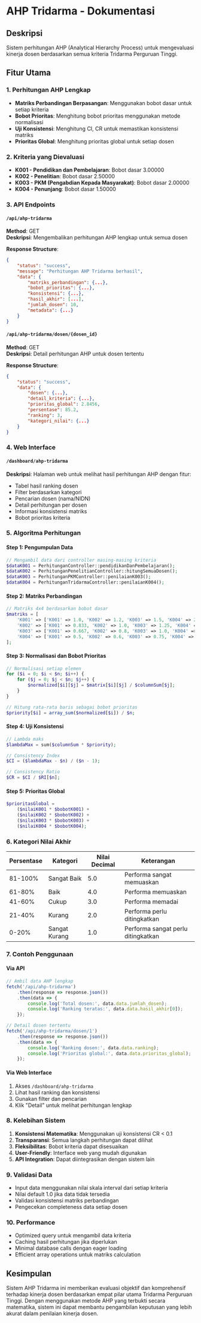 # AHP Tridarma - Dokumentasi

## Deskripsi
Sistem perhitungan AHP (Analytical Hierarchy Process) untuk mengevaluasi kinerja dosen berdasarkan semua kriteria Tridarma Perguruan Tinggi.

## Fitur Utama

### 1. Perhitungan AHP Lengkap
- **Matriks Perbandingan Berpasangan**: Menggunakan bobot dasar untuk setiap kriteria
- **Bobot Prioritas**: Menghitung bobot prioritas menggunakan metode normalisasi
- **Uji Konsistensi**: Menghitung CI, CR untuk memastikan konsistensi matriks
- **Prioritas Global**: Menghitung prioritas global untuk setiap dosen

### 2. Kriteria yang Dievaluasi
- **K001 - Pendidikan dan Pembelajaran**: Bobot dasar 3.00000
- **K002 - Penelitian**: Bobot dasar 2.50000  
- **K003 - PKM (Pengabdian Kepada Masyarakat)**: Bobot dasar 2.00000
- **K004 - Penunjang**: Bobot dasar 1.50000

### 3. API Endpoints

#### `/api/ahp-tridarma`
**Method**: GET  
**Deskripsi**: Mengembalikan perhitungan AHP lengkap untuk semua dosen

**Response Structure**:
```json
{
    "status": "success",
    "message": "Perhitungan AHP Tridarma berhasil",
    "data": {
        "matriks_perbandingan": {...},
        "bobot_prioritas": {...},
        "konsistensi": {...},
        "hasil_akhir": [...],
        "jumlah_dosen": 10,
        "metadata": {...}
    }
}
```

#### `/api/ahp-tridarma/dosen/{dosen_id}`
**Method**: GET  
**Deskripsi**: Detail perhitungan AHP untuk dosen tertentu

**Response Structure**:
```json
{
    "status": "success",
    "data": {
        "dosen": {...},
        "detail_kriteria": {...},
        "prioritas_global": 2.8456,
        "persentase": 85.2,
        "ranking": 3,
        "kategori_nilai": {...}
    }
}
```

### 4. Web Interface

#### `/dashboard/ahp-tridarma`
**Deskripsi**: Halaman web untuk melihat hasil perhitungan AHP dengan fitur:
- Tabel hasil ranking dosen
- Filter berdasarkan kategori
- Pencarian dosen (nama/NIDN)
- Detail perhitungan per dosen
- Informasi konsistensi matriks
- Bobot prioritas kriteria

### 5. Algoritma Perhitungan

#### Step 1: Pengumpulan Data
```php
// Mengambil data dari controller masing-masing kriteria
$dataK001 = PerhitunganController::pendidikanDanPembelajaran();
$dataK002 = PerhitunganPenelitianController::hitungSemuaDosen();
$dataK003 = PerhitunganPKMController::penilaianK003();
$dataK004 = PerhitunganTridarmaController::penilaianK004();
```

#### Step 2: Matriks Perbandingan
```php
// Matriks 4x4 berdasarkan bobot dasar
$matriks = [
    'K001' => ['K001' => 1.0, 'K002' => 1.2, 'K003' => 1.5, 'K004' => 2.0],
    'K002' => ['K001' => 0.833, 'K002' => 1.0, 'K003' => 1.25, 'K004' => 1.667],
    'K003' => ['K001' => 0.667, 'K002' => 0.8, 'K003' => 1.0, 'K004' => 1.333],
    'K004' => ['K001' => 0.5, 'K002' => 0.6, 'K003' => 0.75, 'K004' => 1.0]
];
```

#### Step 3: Normalisasi dan Bobot Prioritas
```php
// Normalisasi setiap elemen
for ($i = 0; $i < $n; $i++) {
    for ($j = 0; $j < $n; $j++) {
        $normalized[$i][$j] = $matrix[$i][$j] / $columnSum[$j];
    }
}

// Hitung rata-rata baris sebagai bobot prioritas
$priority[$i] = array_sum($normalized[$i]) / $n;
```

#### Step 4: Uji Konsistensi
```php
// Lambda maks
$lambdaMax = sum($columnSum * $priority);

// Consistency Index
$CI = ($lambdaMax - $n) / ($n - 1);

// Consistency Ratio
$CR = $CI / $RI[$n];
```

#### Step 5: Prioritas Global
```php
$prioritasGlobal = 
    ($nilaiK001 * $bobotK001) + 
    ($nilaiK002 * $bobotK002) + 
    ($nilaiK003 * $bobotK003) + 
    ($nilaiK004 * $bobotK004);
```

### 6. Kategori Nilai Akhir

| Persentase | Kategori | Nilai Decimal | Keterangan |
|------------|----------|---------------|------------|
| 81-100% | Sangat Baik | 5.0 | Performa sangat memuaskan |
| 61-80% | Baik | 4.0 | Performa memuaskan |
| 41-60% | Cukup | 3.0 | Performa memadai |
| 21-40% | Kurang | 2.0 | Performa perlu ditingkatkan |
| 0-20% | Sangat Kurang | 1.0 | Performa sangat perlu ditingkatkan |

### 7. Contoh Penggunaan

#### Via API
```javascript
// Ambil data AHP lengkap
fetch('/api/ahp-tridarma')
    .then(response => response.json())
    .then(data => {
        console.log('Total dosen:', data.data.jumlah_dosen);
        console.log('Ranking teratas:', data.data.hasil_akhir[0]);
    });

// Detail dosen tertentu
fetch('/api/ahp-tridarma/dosen/1')
    .then(response => response.json())
    .then(data => {
        console.log('Ranking dosen:', data.data.ranking);
        console.log('Prioritas global:', data.data.prioritas_global);
    });
```

#### Via Web Interface
1. Akses `/dashboard/ahp-tridarma`
2. Lihat hasil ranking dan konsistensi
3. Gunakan filter dan pencarian
4. Klik "Detail" untuk melihat perhitungan lengkap

### 8. Kelebihan Sistem

1. **Konsistensi Matematika**: Menggunakan uji konsistensi CR < 0.1
2. **Transparansi**: Semua langkah perhitungan dapat dilihat
3. **Fleksibilitas**: Bobot kriteria dapat disesuaikan
4. **User-Friendly**: Interface web yang mudah digunakan
5. **API Integration**: Dapat diintegrasikan dengan sistem lain

### 9. Validasi Data

- Input data menggunakan nilai skala interval dari setiap kriteria
- Nilai default 1.0 jika data tidak tersedia
- Validasi konsistensi matriks perbandingan
- Pengecekan completeness data setiap dosen

### 10. Performance

- Optimized query untuk mengambil data kriteria
- Caching hasil perhitungan jika diperlukan
- Minimal database calls dengan eager loading
- Efficient array operations untuk matriks calculation

## Kesimpulan

Sistem AHP Tridarma ini memberikan evaluasi objektif dan komprehensif terhadap kinerja dosen berdasarkan empat pilar utama Tridarma Perguruan Tinggi. Dengan menggunakan metode AHP yang terbukti secara matematika, sistem ini dapat membantu pengambilan keputusan yang lebih akurat dalam penilaian kinerja dosen.
